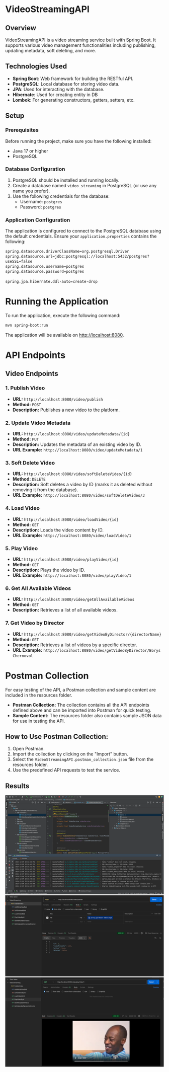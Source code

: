 # VideoStreamingAPI

## Overview
VideoStreamingAPI is a video streaming service built with Spring Boot. It supports various video management functionalities including publishing, updating metadata, soft deleting, and more.

## Technologies Used
- **Spring Boot**: Web framework for building the RESTful API.
- **PostgreSQL**: Local database for storing video data.
- **JPA**: Used for interacting with the database.
- **Hibernate**: Used for creating entity in DB
- **Lombok**: For generating constructors, getters, setters, etc.

## Setup

### Prerequisites
Before running the project, make sure you have the following installed:
- Java 17 or higher
- PostgreSQL

### Database Configuration
1. PostgreSQL should be installed and running locally.
2. Create a database named `video_streaming` in PostgreSQL (or use any name you prefer).
3. Use the following credentials for the database:
    - Username: `postgres`
    - Password: `postgres`

### Application Configuration
The application is configured to connect to the PostgreSQL database using the default credentials. Ensure your `application.properties` contains the following:

```properties
spring.datasource.driverClassName=org.postgresql.Driver
spring.datasource.url=jdbc:postgresql://localhost:5432/postgres?useSSL=false
spring.datasource.username=postgres
spring.datasource.password=postgres

spring.jpa.hibernate.ddl-auto=create-drop
```

# Running the Application
To run the application, execute the following command:

```bash
mvn spring-boot:run
```

The application will be available on [http://localhost:8080](http://localhost:8080).

# API Endpoints

## Video Endpoints

### 1. Publish Video
- **URL:** `http://localhost:8080/video/publish`
- **Method:** `POST`
- **Description:** Publishes a new video to the platform.

### 2. Update Video Metadata
- **URL:** `http://localhost:8080/video/updateMetadata/{id}`
- **Method:** `PUT`
- **Description:** Updates the metadata of an existing video by ID.
- **URL Example:** `http://localhost:8080/video/updateMetadata/1`

### 3. Soft Delete Video
- **URL:** `http://localhost:8080/video/softDeleteVideo/{id}`
- **Method:** `DELETE`
- **Description:** Soft deletes a video by ID (marks it as deleted without removing it from the database).
- **URL Example:** `http://localhost:8080/video/softDeleteVideo/3`

### 4. Load Video
- **URL:** `http://localhost:8080/video/loadVideo/{id}`
- **Method:** `GET`
- **Description:** Loads the video content by ID.
- **URL Example:** `http://localhost:8080/video/loadVideo/1`

### 5. Play Video
- **URL:** `http://localhost:8080/video/playVideo/{id}`
- **Method:** `GET`
- **Description:** Plays the video by ID.
- **URL Example:** `http://localhost:8080/video/playVideo/1`

### 6. Get All Available Videos
- **URL:** `http://localhost:8080/video/getAllAvailableVideos`
- **Method:** `GET`
- **Description:** Retrieves a list of all available videos.

### 7. Get Video by Director
- **URL:** `http://localhost:8080/video/getVideoByDirector/{directorName}`
- **Method:** `GET`
- **Description:** Retrieves a list of videos by a specific director.
- **URL Example:** `http://localhost:8080/video/getVideoByDirector/Borys Chernovol`

# Postman Collection

For easy testing of the API, a Postman collection and sample content are included in the resources folder.

- **Postman Collection:** The collection contains all the API endpoints defined above and can be imported into Postman for quick testing.
- **Sample Content:** The resources folder also contains sample JSON data for use in testing the API.

## How to Use Postman Collection:
1. Open Postman.
2. Import the collection by clicking on the "Import" button.
3. Select the `VideoStreamingAPI.postman_collection.json` file from the resources folder.
4. Use the predefined API requests to test the service.

## Results
![img_1.png](src/main/resources/results/img_1.png)
![img_2.png](src/main/resources/results/img_2.png)
![img_3.png](src/main/resources/results/img_3.png)

